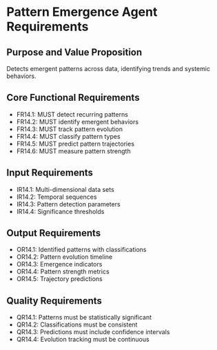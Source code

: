 # Pattern Emergence Agent Requirements

## Purpose and Value Proposition
Detects emergent patterns across data, identifying trends and systemic behaviors.

## Core Functional Requirements
- FR14.1: MUST detect recurring patterns
- FR14.2: MUST identify emergent behaviors
- FR14.3: MUST track pattern evolution
- FR14.4: MUST classify pattern types
- FR14.5: MUST predict pattern trajectories
- FR14.6: MUST measure pattern strength

## Input Requirements
- IR14.1: Multi-dimensional data sets
- IR14.2: Temporal sequences
- IR14.3: Pattern detection parameters
- IR14.4: Significance thresholds

## Output Requirements
- OR14.1: Identified patterns with classifications
- OR14.2: Pattern evolution timeline
- OR14.3: Emergence indicators
- OR14.4: Pattern strength metrics
- OR14.5: Trajectory predictions

## Quality Requirements
- QR14.1: Patterns must be statistically significant
- QR14.2: Classifications must be consistent
- QR14.3: Predictions must include confidence intervals
- QR14.4: Evolution tracking must be continuous